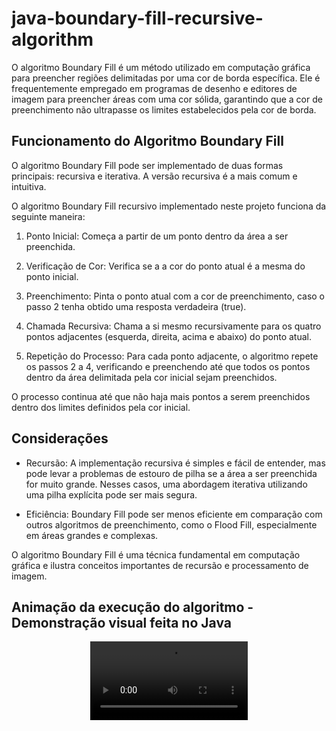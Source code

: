 # java-boundary-fill-recursive-algorithm

O algoritmo Boundary Fill é um método utilizado em computação gráfica para preencher regiões delimitadas por uma cor de borda específica. Ele é frequentemente empregado em programas de desenho e editores de imagem para preencher áreas com uma cor sólida, garantindo que a cor de preenchimento não ultrapasse os limites estabelecidos pela cor de borda.

## Funcionamento do Algoritmo Boundary Fill
O algoritmo Boundary Fill pode ser implementado de duas formas principais: recursiva e iterativa. A versão recursiva é a mais comum e intuitiva. 

O algoritmo Boundary Fill recursivo implementado neste projeto funciona da seguinte maneira:

1. Ponto Inicial: Começa a partir de um ponto dentro da área a ser preenchida.

2. Verificação de Cor: Verifica se a a cor do ponto atual é a mesma do ponto inicial.

3. Preenchimento: Pinta o ponto atual com a cor de preenchimento, caso  o passo 2 tenha obtido uma resposta verdadeira (true).

4. Chamada Recursiva: Chama a si mesmo recursivamente para os quatro pontos adjacentes (esquerda, direita, acima e abaixo) do ponto atual.

5. Repetição do Processo: Para cada ponto adjacente, o algoritmo repete os passos 2 a 4, verificando e preenchendo até que todos os pontos dentro da área delimitada pela cor inicial sejam preenchidos.

O processo continua até que não haja mais pontos a serem preenchidos dentro dos limites definidos pela cor inicial.

## Considerações
- Recursão: A implementação recursiva é simples e fácil de entender, mas pode levar a problemas de estouro de pilha se a área a ser preenchida for muito grande. Nesses casos, uma abordagem iterativa utilizando uma pilha explícita pode ser mais segura.

- Eficiência: Boundary Fill pode ser menos eficiente em comparação com outros algoritmos de preenchimento, como o Flood Fill, especialmente em áreas grandes e complexas.

O algoritmo Boundary Fill é uma técnica fundamental em computação gráfica e ilustra conceitos importantes de recursão e processamento de imagem.

## Animação da execução do algoritmo - Demonstração visual feita no Java
<div align="center">
  <video autoplay width="50%" src="/animation/boundary-fill-animation.gif">
</div>



